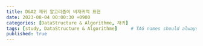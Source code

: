 ```yaml
---
title: D&A2 재귀 알고리즘이 비재귀적 표현
date: 2023-08-04 00:00:30 +0900
categories: [DataStructure & Algorithme, 재귀]
tags: [study, DataStructure & Algorithme]     # TAG names should always be lowercase
published: true
---
```

